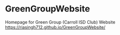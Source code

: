 # GreenGroupWebsite
Homepage for Green Group (Carroll ISD Club) Website 
https://riasingh712.github.io/GreenGroupWebsite/
